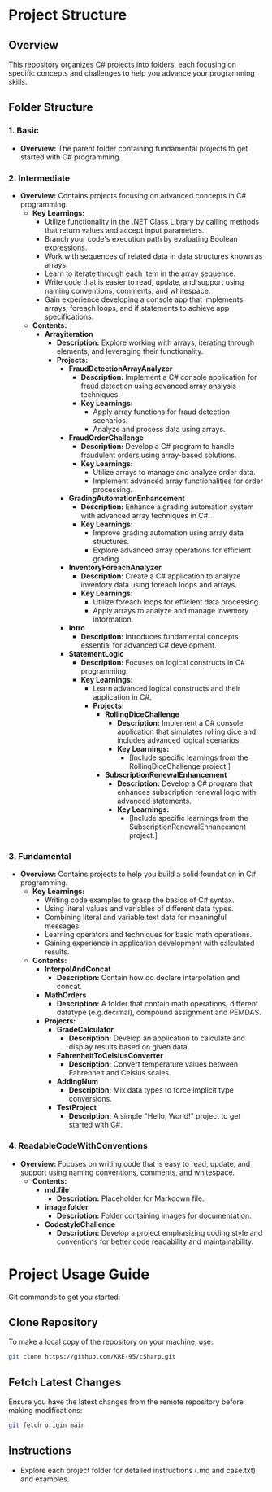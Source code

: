# Project Structure

## Overview
This repository organizes C# projects into folders, each focusing on specific concepts and challenges to help you advance your programming skills.

## Folder Structure

### 1. Basic
   - **Overview:** The parent folder containing fundamental projects to get started with C# programming.

### 2. Intermediate
   - **Overview:** Contains projects focusing on advanced concepts in C# programming.
     - **Key Learnings:**
       - Utilize functionality in the .NET Class Library by calling methods that return values and accept input parameters.
       - Branch your code's execution path by evaluating Boolean expressions.
       - Work with sequences of related data in data structures known as arrays.
       - Learn to iterate through each item in the array sequence.
       - Write code that is easier to read, update, and support using naming conventions, comments, and whitespace.
       - Gain experience developing a console app that implements arrays, foreach loops, and if statements to achieve app specifications.
     - **Contents:**
       - **Arrayiteration**
         - **Description:** Explore working with arrays, iterating through elements, and leveraging their functionality.
         - **Projects:**
           - **FraudDetectionArrayAnalyzer**
             - **Description:** Implement a C# console application for fraud detection using advanced array analysis techniques.
             - **Key Learnings:**
               - Apply array functions for fraud detection scenarios.
               - Analyze and process data using arrays.
           - **FraudOrderChallenge**
             - **Description:** Develop a C# program to handle fraudulent orders using array-based solutions.
             - **Key Learnings:**
               - Utilize arrays to manage and analyze order data.
               - Implement advanced array functionalities for order processing.
           - **GradingAutomationEnhancement**
             - **Description:** Enhance a grading automation system with advanced array techniques in C#.
             - **Key Learnings:**
               - Improve grading automation using array data structures.
               - Explore advanced array operations for efficient grading.
           - **InventoryForeachAnalyzer**
             - **Description:** Create a C# application to analyze inventory data using foreach loops and arrays.
             - **Key Learnings:**
               - Utilize foreach loops for efficient data processing.
               - Apply arrays to analyze and manage inventory information.
           - **Intro**
             - **Description:** Introduces fundamental concepts essential for advanced C# development.
           - **StatementLogic**
             - **Description:** Focuses on logical constructs in C# programming.
             - **Key Learnings:**
               - Learn advanced logical constructs and their application in C#.
               - **Projects:**
                 - **RollingDiceChallenge**
                   - **Description:** Implement a C# console application that simulates rolling dice and includes advanced logical scenarios.
                   - **Key Learnings:**
                     - [Include specific learnings from the RollingDiceChallenge project.]
                 - **SubscriptionRenewalEnhancement**
                   - **Description:** Develop a C# program that enhances subscription renewal logic with advanced statements.
                   - **Key Learnings:**
                     - [Include specific learnings from the SubscriptionRenewalEnhancement project.]

### 3. Fundamental
   - **Overview:** Contains projects to help you build a solid foundation in C# programming.
        - **Key Learnings:**
           - Writing code examples to grasp the basics of C# syntax.
           - Using literal values and variables of different data types.
           - Combining literal and variable text data for meaningful messages.
           - Learning operators and techniques for basic math operations.
           - Gaining experience in application development with calculated results.
     - **Contents:**
       - **InterpolAndConcat**
         - **Description:** Contain how do declare interpolation and concat.
       - **MathOrders**
         - **Description:** A folder that contain math operations,     different datatype (e.g.decimal), compound assignment and PEMDAS.
        - **Projects:**
            - **GradeCalculator**
                - **Description:** Develop an application to calculate and display results based on given data.
            - **FahrenheitToCelsiusConverter**
                - **Description:** Convert temperature values between Fahrenheit and Celsius scales.
            - **AddingNum**
                - **Description:** Mix data types to force implicit type conversions.
            - **TestProject**
                - **Description:** A simple "Hello, World!" project to get started with C#.
                
        
           

### 4. ReadableCodeWithConventions
   - **Overview:** Focuses on writing code that is easy to read, update, and support using naming conventions, comments, and whitespace.
     - **Contents:**
       - **md.file**
         - **Description:** Placeholder for Markdown file.
       - **image folder**
         - **Description:** Folder containing images for documentation.
       - **CodestyleChallenge**
         - **Description:** Develop a project emphasizing coding style and conventions for better code readability and maintainability.

# Project Usage Guide
Git commands to get you started:

## Clone Repository
To make a local copy of the repository on your machine, use:
```bash
git clone https://github.com/KRE-95/cSharp.git
```

## Fetch Latest Changes
Ensure you have the latest changes from the remote repository before making modifications:

```bash
git fetch origin main
```

## Instructions
- Explore each project folder for detailed instructions (.md and case.txt) and examples.

